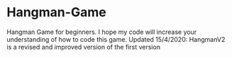 # Hangman-Game
Hangman Game for beginners. I hope my code will increase your understanding of how to code this game. 
Updated 15/4/2020: HangmanV2 is a revised and improved version of the first version

